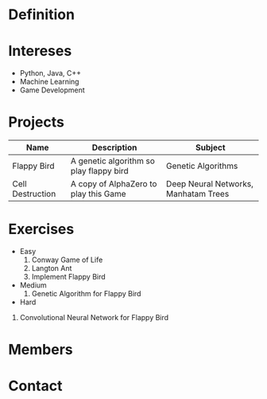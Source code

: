 # Definition

# Intereses

- Python, Java, C++
- Machine Learning
- Game Development

# Projects

| Name | Description  | Subject |
|--- | --- | --- |
|Flappy Bird| A genetic algorithm so play flappy bird| Genetic Algorithms |
| Cell Destruction | A copy of AlphaZero to play this Game | Deep Neural Networks, Manhatam Trees|

# Exercises

- Easy
  1. Conway Game of Life
  2. Langton Ant
  3. Implement Flappy Bird
- Medium
  1. Genetic Algorithm for Flappy Bird
 - Hard
  1. Convolutional Neural Network for Flappy Bird
# Members


# Contact
